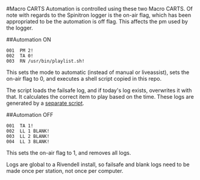 #Macro CARTS
Automation is controlled using these two Macro CARTS. Of note with regards to
the Spinitron logger is the on-air flag, which has been appropriated to be the
automation is off flag. This affects the pm used by the logger.

##Automation ON
````
001  PM 2!
002  TA 0!
003  RN /usr/bin/playlist.sh!
````

This sets the mode to automatic (instead of manual or liveassist),
sets the on-air flag to 0,
and executes a shell script copied in this repo.

The script loads the failsafe log, and if today's log exists, overwrites it
with that. It calculates the correct item to play based on the time.  These
logs are generated by a [separate script](https://github.com/WMFO/Automation-Scheduler).

##Automation OFF
````
001  TA 1!
002  LL 1 BLANK!
003  LL 2 BLANK!
004  LL 3 BLANK!
````

This sets the on-air flag to 1, and removes all logs.

Logs are global to a Rivendell install, so failsafe and blank logs need to be
made once per station, not once per computer.
